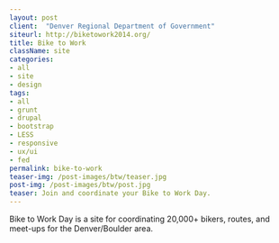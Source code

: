 ```yaml
---
layout: post
client:  "Denver Regional Department of Government"
siteurl: http://biketowork2014.org/
title: Bike to Work
className: site
categories: 
- all
- site
- design
tags:
- all
- grunt
- drupal
- bootstrap
- LESS
- responsive
- ux/ui
- fed
permalink: bike-to-work
teaser-img: /post-images/btw/teaser.jpg
post-img: /post-images/btw/post.jpg
teaser: Join and coordinate your Bike to Work Day. 
---
```

Bike to Work Day is a site for coordinating 20,000+ bikers, routes, and meet-ups for the Denver/Boulder area.